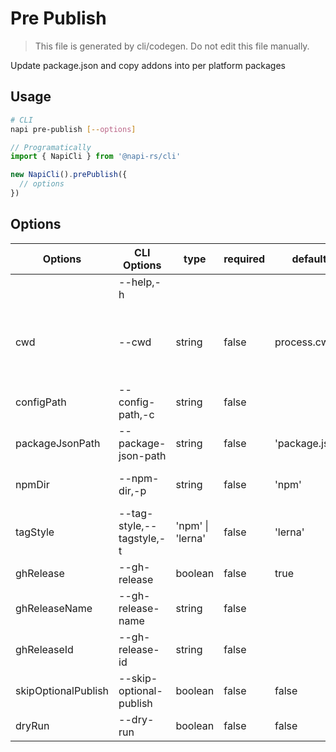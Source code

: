 # Pre Publish

> This file is generated by cli/codegen. Do not edit this file manually.

Update package.json and copy addons into per platform packages

## Usage

```sh
# CLI
napi pre-publish [--options]
```

```typescript
// Programatically
import { NapiCli } from '@napi-rs/cli'

new NapiCli().prePublish({
  // options
})
```

## Options

| Options             | CLI Options               | type             | required | default        | description                                                                                                        |
| ------------------- | ------------------------- | ---------------- | -------- | -------------- | ------------------------------------------------------------------------------------------------------------------ |
|                     | --help,-h                 |                  |          |                | get help                                                                                                           |
| cwd                 | --cwd                     | string           | false    | process.cwd()  | The working directory of where napi command will be executed in, all other paths options are relative to this path |
| configPath          | --config-path,-c          | string           | false    |                | Path to `napi` config json file                                                                                    |
| packageJsonPath     | --package-json-path       | string           | false    | 'package.json' | Path to `package.json`                                                                                             |
| npmDir              | --npm-dir,-p              | string           | false    | 'npm'          | Path to the folder where the npm packages put                                                                      |
| tagStyle            | --tag-style,--tagstyle,-t | 'npm' \| 'lerna' | false    | 'lerna'        | git tag style, `npm` or `lerna`                                                                                    |
| ghRelease           | --gh-release              | boolean          | false    | true           | Whether create GitHub release                                                                                      |
| ghReleaseName       | --gh-release-name         | string           | false    |                | GitHub release name                                                                                                |
| ghReleaseId         | --gh-release-id           | string           | false    |                | Existing GitHub release id                                                                                         |
| skipOptionalPublish | --skip-optional-publish   | boolean          | false    | false          | Whether skip optionalDependencies packages publish                                                                 |
| dryRun              | --dry-run                 | boolean          | false    | false          | Dry run without touching file system                                                                               |
